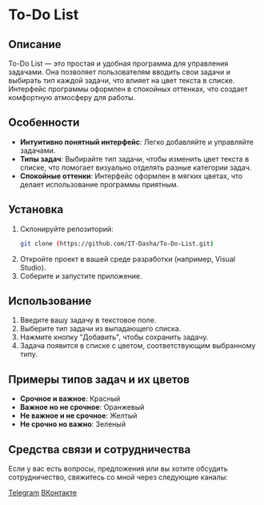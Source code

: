 # To-Do List

## Описание
To-Do List — это простая и удобная программа для управления задачами. Она позволяет пользователям вводить свои задачи и выбирать тип каждой задачи, что влияет на цвет текста в списке. Интерфейс программы оформлен в спокойных оттенках, что создает комфортную атмосферу для работы.

## Особенности
- **Интуитивно понятный интерфейс**: Легко добавляйте и управляйте задачами.
- **Типы задач**: Выбирайте тип задачи, чтобы изменить цвет текста в списке, что помогает визуально отделять разные категории задач.
- **Спокойные оттенки**: Интерфейс оформлен в мягких цветах, что делает использование программы приятным.

## Установка
1. Склонируйте репозиторий:
   ```bash
   git clone (https://github.com/IT-Dasha/To-Do-List.git)
   ```
2. Откройте проект в вашей среде разработки (например, Visual Studio).
3. Соберите и запустите приложение.

## Использование
1. Введите вашу задачу в текстовое поле.
2. Выберите тип задачи из выпадающего списка.
3. Нажмите кнопку "Добавить", чтобы сохранить задачу.
4. Задача появится в списке с цветом, соответствующим выбранному типу.

## Примеры типов задач и их цветов
- **Срочное и важное**: Красный
- **Важное но не срочное**: Оранжевый
- **Не важное и не срочное**: Желтый 
- **Не срочно но важно**: Зеленый


## Средства связи и сотрудничества
Если у вас есть вопросы, предложения или вы хотите обсудить сотрудничество, свяжитесь со мной через следующие каналы:
    <a href="https://t.me/Dasha_Kashirina"></a>

[Telegram](https://путь/к/ссылке) [ВКонтакте](https://vk.com/dasha_life_diary)  

